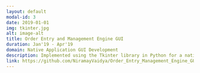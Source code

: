 ```yaml
---
layout: default
modal-id: 3
date: 2019-01-01
img: tkinter.jpg
alt: image-alt
title: Order Entry and Management Engine GUI
duration: Jan'19 - Apr'19
domain: Native Application GUI Development
description: Implemented using the Tkinter library in Python for a native application.
link: https://github.com/NiramayVaidya/Order_Entry_Management_Engine_GUI
---
```


